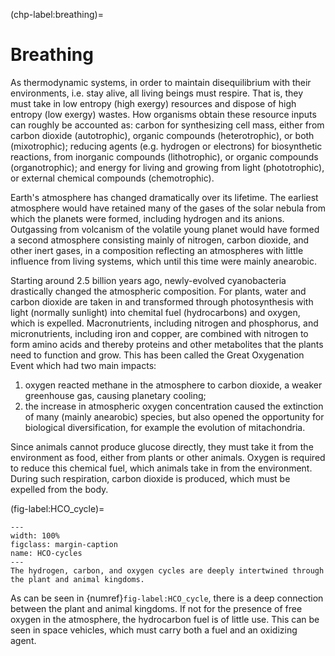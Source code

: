(chp-label:breathing)=
# Breathing

As thermodynamic systems,
in order to maintain disequilibrium with their environments,
i.e. stay alive,
all living beings must respire.
That is, 
they must take in low entropy (high exergy) resources
and dispose of high entropy (low exergy) wastes.
How organisms obtain these resource inputs can roughly be accounted as:
carbon for synthesizing cell mass, either from
    carbon dioxide (autotrophic),
    organic compounds (heterotrophic), or
    both (mixotrophic);
reducing agents (e.g. hydrogen or electrons) for biosynthetic reactions, from
    inorganic compounds (lithotrophic), or
    organic compounds (organotrophic);
and energy for living and growing from
    light (phototrophic), or
    external chemical compounds (chemotrophic).

Earth's atmosphere has changed dramatically over its lifetime.
The earliest atmosphere would have retained many of the gases of the solar nebula
from which the planets were formed, including hydrogen and its anions.
Outgassing from volcanism of the volatile young planet
would have formed a second atmosphere consisting mainly of 
nitrogen, carbon dioxide, and other inert gases,
in a composition reflecting an atmospheres with little influence from 
living systems,
which until this time were mainly anearobic.

Starting around 2.5 billion years ago,
newly-evolved cyanobacteria drastically changed the atmospheric composition.
For plants,
water and carbon dioxide are taken in
and transformed through photosynthesis with light (normally sunlight)
into chemital fuel (hydrocarbons) and oxygen,
which is expelled.
Macronutrients, 
including nitrogen and phosphorus,
and micronutrients,
including iron and copper,
are combined with nitrogen to form amino acids and thereby proteins
and other metabolites that the plants need to function and grow.
This has been called the Great Oxygenation Event which had two main impacts:
1. oxygen reacted methane in the atmosphere to carbon dioxide, 
    a weaker greenhouse gas, causing planetary cooling;
2. the increase in atmospheric oxygen concentration caused the extinction of many (mainly anearobic) species,
    but also opened the opportunity for biological diversification, for example the evolution of mitachondria.

Since animals cannot produce glucose directly,
they must take it from the environment as food,
either from plants or other animals.
Oxygen is required to reduce this chemical fuel,
which animals take in from the environment.
During such respiration, carbon dioxide is produced,
which must be expelled from the body.

(fig-label:HCO_cycle)=
```{figure} ../../images/2_Physiological/Breathing/HCO_cycles.png
---
width: 100%
figclass: margin-caption
name: HCO-cycles
---
The hydrogen, carbon, and oxygen cycles are deeply intertwined through the plant and animal kingdoms.
```

As can be seen in {numref}`fig-label:HCO_cycle`, 
there is a deep connection between the plant and animal kingdoms.
If not for the presence of free oxygen in the atmosphere,
the hydrocarbon fuel is of little use.
This can be seen in space vehicles, 
which must carry both a fuel and an oxidizing agent.
